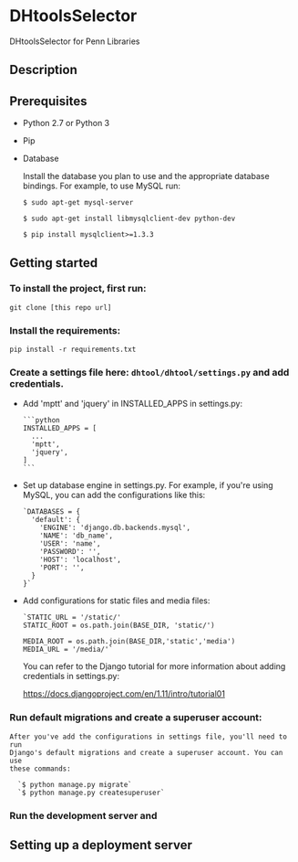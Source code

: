 # DHtoolsSelector
DHtoolsSelector for Penn Libraries
## Description

## Prerequisites
* Python 2.7 or Python 3
* Pip
* Database

   Install the database you plan to use and the appropriate database bindings. For example, to use MySQL run:

   `$ sudo apt-get mysql-server`

   `$ sudo apt-get install libmysqlclient-dev python-dev`

   `$ pip install mysqlclient>=1.3.3`

## Getting started
### To install the project, first run:

  `git clone [this repo url]`

### Install the requirements:

  `pip install -r requirements.txt`

### Create a settings file here: `dhtool/dhtool/settings.py` and add credentials.
* Add 'mptt' and 'jquery' in INSTALLED_APPS in settings.py:

      ```python
      INSTALLED_APPS = [
        ...
        'mptt',
        'jquery',
      ]
      ```
* Set up database engine in settings.py. For example, if you're using MySQL,
      you can add the configurations like this:

      `DATABASES = {
        'default': {
          'ENGINE': 'django.db.backends.mysql',
          'NAME': 'db_name',
          'USER': 'name',
          'PASSWORD': '',
          'HOST': 'localhost',
          'PORT': '',
        }
      }`
* Add configurations for static files and media files:

      `STATIC_URL = '/static/'
      STATIC_ROOT = os.path.join(BASE_DIR, 'static/')

      MEDIA_ROOT = os.path.join(BASE_DIR,'static','media')
      MEDIA_URL = '/media/'`

  You can refer to the Django tutorial for more information about adding credentials in settings.py:

     https://docs.djangoproject.com/en/1.11/intro/tutorial01

### Run default migrations and create a superuser account:

    After you've add the configurations in settings file, you'll need to run
    Django's default migrations and create a superuser account. You can use
    these commands:

      `$ python manage.py migrate`
      `$ python manage.py createsuperuser`

### Run the development server and

## Setting up a deployment server

